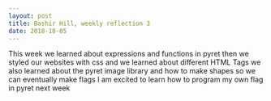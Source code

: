 ```yaml
---
layout: post
title: Bashir Hill, weekly reflection 3
date: 2018-10-05 
---
```



This week we learned about expressions and functions in pyret then we styled our websites with css and we learned about different HTML Tags we also learned about the pyret image library and  how to make shapes so we can eventually make flags I am excited to learn how to program my own flag in pyret next week 
